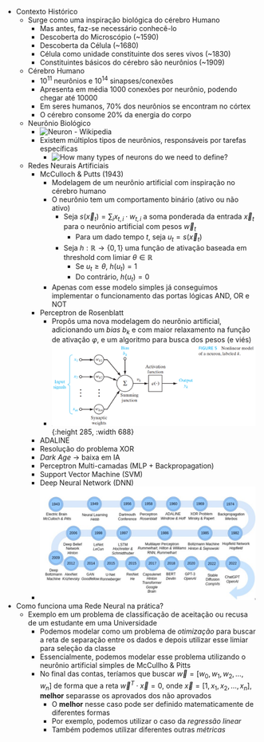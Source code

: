 - Contexto Histórico
	- Surge como uma inspiração biológica do cérebro Humano
		- Mas antes, faz-se necessário conhecê-lo
		- Descoberta do Microscópio (~1590)
		- Descoberta da Célula (~1680)
		- Célula como unidade constituinte dos seres vivos (~1830)
		- Constituintes básicos do cérebro são neurônios (~1909)
	- Cérebro Humano
		- $10^{11}$ neurônios e $10^{14}$ sinapses/conexões
		- Apresenta em média $1000$ conexões por neurônio, podendo chegar até $10000$
		- Em seres humanos, 70% dos neurônios se encontram no córtex
		- O cérebro consome 20% da energia do corpo
	- Neurônio Biológico
		- ![Neuron - Wikipedia](https://upload.wikimedia.org/wikipedia/commons/1/10/Blausen_0657_MultipolarNeuron.png)
		- Existem múltiplos tipos de neurônios, responsáveis por tarefas específicas
			- ![How many types of neurons do we need to define?](https://scx2.b-cdn.net/gfx/news/2013/howmanytypes.jpg)
	- Redes Neurais Artificiais
		- McCulloch & Putts (1943)
			- Modelagem de um neurônio artificial com inspiração no cérebro humano
			- O neurônio tem um comportamento binário (ativo ou não ativo)
				- Seja $s(\vec{x}_t) = \sum_i x_{t,i} \cdot w_{t,i}$ a soma ponderada da entrada $\vec{x}_t$ para o neurônio artificial com pesos $\vec{w}_t$
					- Para um dado tempo $t$, seja $u_t = s(\vec{x}_t)$
				- Seja $h: \mathbb{R} \to \{0, 1\}$ uma função de ativação baseada em threshold com limiar $\theta \in \mathbb{R}$
					- Se $u_t \geq \theta$, $h(u_t) = 1$
					- Do contrário, $h(u_t) = 0$
			- Apenas com esse modelo simples já conseguimos implementar o funcionamento das portas lógicas AND, OR e NOT
		- Perceptron de Rosenblatt
			- Propôs uma nova modelagem do neurônio artificial, adicionando um *bias* $b_k$ e com maior relaxamento na função de ativação $\varphi$, e um algoritmo para busca dos pesos (e viés)
			- ![image.png](../assets/image_1696622340638_0.png){:height 285, :width 688}
		- ADALINE
		- Resolução do problema XOR
		- *Dark Age* -> baixa em IA
		- Perceptron Multi-camadas (MLP + Backpropagation)
		- Support Vector Machine (SVM)
		- Deep Neural Network (DNN)
		- ![image.png](../assets/image_1696622683331_0.png)
- Como funciona uma Rede Neural na prática?
	- Exemplo em um problema de classificação de aceitação ou recusa de um estudante em uma Universidade
		- Podemos modelar como um problema de *otimização* para buscar a reta de separação entre os dados e depois utilizar esse limiar para seleção da classe
		- Essencialmente, podemos modelar esse problema utilizando o neurônio artificial simples de McCullho & Pitts
		- No final das contas, teríamos que buscar $\vec{w} = [w_0, w_1, w_2, \dots, w_n]$ de forma que a reta $\vec{w}^T \cdot \vec{x} = 0$, onde $\vec{x} = [1, x_1, x_2, \dots, x_n]$, **melhor** separasse os aprovados dos não aprovados
			- O **melhor** nesse caso pode ser definido matematicamente de diferentes formas
			- Por exemplo, podemos utilizar o caso da *regressão linear*
			- Também podemos utilizar diferentes outras *métricas*